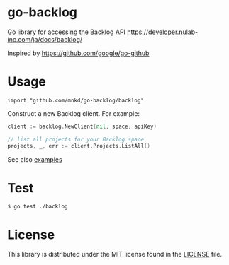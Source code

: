 # go-backlog
Go library for accessing the Backlog API https://developer.nulab-inc.com/ja/docs/backlog/

Inspired by https://github.com/google/go-github

# Usage

```
import "github.com/mnkd/go-backlog/backlog"
```

Construct a new Backlog client. For example:

```go
client := backlog.NewClient(nil, space, apiKey)

// list all projects for your Backlog space
projects, _, err := client.Projects.ListAll()
```

See also [examples](./examples)

# Test
```
$ go test ./backlog
```

# License
This library is distributed under the MIT license found in the [LICENSE](./LICENSE) file.
